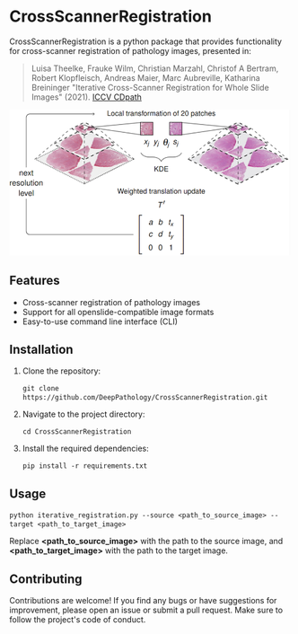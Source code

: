 # CrossScannerRegistration

CrossScannerRegistration is a python package that provides functionality for cross-scanner registration of pathology 
images, presented in: 

> Luisa Theelke, Frauke Wilm, Christian Marzahl, Christof A Bertram, Robert Klopfleisch, Andreas Maier, Marc Aubreville,
 Katharina Breininger "Iterative Cross-Scanner Registration for Whole Slide Images" (2021).
[ICCV CDpath](https://openaccess.thecvf.com/content/ICCV2021W/CDPath/papers/Theelke_Iterative_Cross-Scanner_Registration_for_Whole_Slide_Images_ICCVW_2021_paper.pdf) 

     
<p float="left">
  <img src="registration.png" width="500" alt="Registration"/>
</p>
     
## Features

- Cross-scanner registration of pathology images
- Support for all openslide-compatible image formats
- Easy-to-use command line interface (CLI)

## Installation

1. Clone the repository:

   ```console
   git clone https://github.com/DeepPathology/CrossScannerRegistration.git
   ```

2. Navigate to the project directory:

   ```console
   cd CrossScannerRegistration
   ```
   
3. Install the required dependencies:

   ```console
   pip install -r requirements.txt
   ```
   
## Usage
   ```console
   python iterative_registration.py --source <path_to_source_image> --target <path_to_target_image>
   ```
   
Replace **<path_to_source_image>** with the path to the source image, and **<path_to_target_image>** with the path to 
the target image. 

## Contributing
Contributions are welcome! If you find any bugs or have suggestions for improvement, please open an issue or submit a 
pull request. Make sure to follow the project's code of conduct.